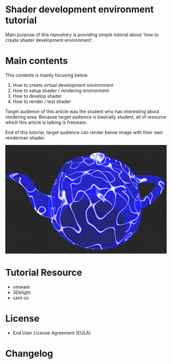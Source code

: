 # Shader development environment tutorial

Main purpose of this repository is providing simple tutorial about 'how to create shader development environment'.

# Main contents

This contents is mainly focusing below.

1. How to create virtual development environment
2. How to setup shader / rendering environment
3. How to develop shader
4. How to render / test shader

Target audience of this article was the student who has interesting about rendering area.
Because target audience is basically student, all of resource which this article is talking is freeware.

End of this tutorial, target audience can render below image with their own renderman shader.

![Alt text](/docs/images/teapot.png)  

# Tutorial Resource

* vmware
* 3Delight
* cent os

# License

* End User License Agreement (EULA)

# Changelog
